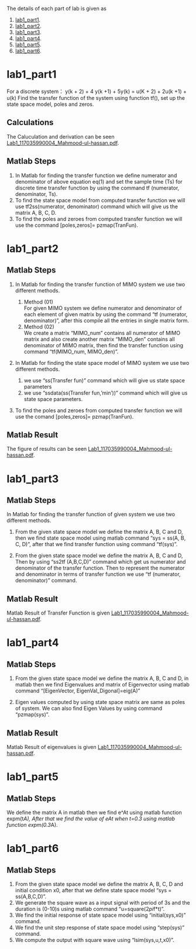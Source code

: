 The details of each part of lab is given as
1. [lab1_part1](#lab1_part1).
2. [lab1_part2](#lab1_part2).
3. [lab1_part3](#lab1_part3).
4. [lab1_part4](#lab1_part4).
5. [lab1_part5](#lab1_part5).
6. [lab1_part6](#lab1_part6).

# lab1_part1
For a discrete system：
y(k + 2) + 4 y(k +1) + 5y(k) = u(K + 2) + 2u(k +1) + u(k)
Find the transfer function of the system using function tf(), set up the state space model, poles and zeros.

## Calculations
The Caluculation and derivation can be seen [Lab1_117035990004_Mahmood-ul-hassan.pdf](https://github.com/mahmood-ul-hasan/Linear-System-Theory/blob/main/Lab%20experiment%201%20(State%20space%20modeling%20and%20analysis)/Lab1_117035990004_Mahmood-ul-hassan.pdf).

## Matlab Steps 
1) In Matlab for finding the transfer function we define numerator and denominator of above equation eq(1) and set the sample time (Ts) for discrete time transfer function by using the command tf (numerator, denominator, Ts).
2) To find the state space model from computed transfer function we will use tf2ss(numerator, denominator) command which will give us the matrix A, B, C, D.
3) To find the poles and zeroes from computed transfer function we will use the command [poles,zeros]= pzmap(TranFun).

# lab1_part2

## Matlab Steps 
1. In Matlab for finding the transfer function of MIMO system we use two different methods.
   1. Method (01)<br/> For given MIMO system we define numerator and denominator of each element of given matrix by using the command “tf (numerator, denominator)”, after this compile all the entries in single matrix form.
   2.  Method (02)<br/>  We create a matrix “MIMO_num” contains all numerator of MIMO matrix and also create another matrix “MIMO_den” contains all denominator of MIMO matrix, then find the transfer function using command “tf(MIMO_num, MIMO_den)”.
             
2. In Matlab for finding the state space model of MIMO system we use two different methods.
   1. we use “ss(Transfer fun)” command which will give us state space parameters
   2. we use “ssdata(ss(Transfer fun,’min’))” command which will give us state space parameters.
            
3. To find the poles and zeroes from computed transfer function we will use the comand [poles,zeros]= pzmap(TranFun).

## Matlab Result
The figure of results can be seen [Lab1_117035990004_Mahmood-ul-hassan.pdf](https://github.com/mahmood-ul-hasan/Linear-System-Theory/blob/main/Lab%20experiment%201%20(State%20space%20modeling%20and%20analysis)/Lab1_117035990004_Mahmood-ul-hassan.pdf).


# lab1_part3
## Matlab Steps 
In Matlab for finding the transfer function of given system we use two different methods.
1. From the given state space model we define the  matrix A, B, C and D, then we find state space model using matlab command “sys = ss(A, B, C, D)”, after that we find transfer function using command “tf(sys)”.

2. From the given state space model we define the  matrix A, B, C and D, Then by using “ss2tf (A,B,C,D)” command which get us numerator and denominator of the transfer function.  Then to represent the numerator and denominator in terms of transfer function we use “tf (numerator, denominator)” command.

## Matlab Result
Matlab Result of Transfer Function is given  [Lab1_117035990004_Mahmood-ul-hassan.pdf](https://github.com/mahmood-ul-hasan/Linear-System-Theory/blob/main/Lab%20experiment%201%20(State%20space%20modeling%20and%20analysis)/Lab1_117035990004_Mahmood-ul-hassan.pdf).

# lab1_part4
## Matlab Steps 
1.	From the given state space model we define the  matrix A, B, C and D, in matlab then we find Eigenvalues and matrix of Eigenvector using matlab command “[EigenVector, EigenVal_Digonal]=eig(A)”

2. Eigen values computed by using state space matrix are same as poles of system. We can also find Eigen Values by using command “pzmap(sys)”.

## Matlab Result
Matlab Result of eigenvalues is given [Lab1_117035990004_Mahmood-ul-hassan.pdf](https://github.com/mahmood-ul-hasan/Linear-System-Theory/blob/main/Lab%20experiment%201%20(State%20space%20modeling%20and%20analysis)/Lab1_117035990004_Mahmood-ul-hassan.pdf).


# lab1_part5
## Matlab Steps 
We define the  matrix A in matlab then we find e^At using matlab function expm(t*A), After that we find the value of eAt when t=0.3 using matlab function expm(0.3*A).

# lab1_part6
## Matlab Steps 
1)	From the given state space model we define the matrix A, B, C, D and initial condition x0, after that we define state space model “sys = ss(A,B,C,D)”. 
2)	We generate the square wave as a input signal with period of 3s and the duration is (0-10)s using matlab command “u=square(2*pi*f*t)”.
3)	We find the initial response of state space model using “initial(sys,x0)” command.
4)	We find the unit step response of state space model using “step(sys)” command.
5)	We compute the output with square wave using “lsim(sys,u,t,x0)”.

